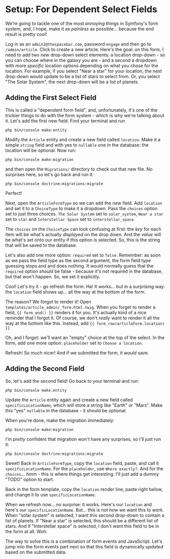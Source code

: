 # Setup: For Dependent Select Fields

We're going to tackle one of the most *annoying* things in Symfony's form system,
and, I hope, make it as *painless* as possible... because the end result is pretty
cool!

Log in as an `admin2@thespacebar.com`, password `engage` and then go to
`/admin/article`. Click to create a new article. Here's the goal: on this form,
I need to add two new drop-down select elements: a location drop-down - so you can
choose where in the galaxy you are - and a second a dropdown with more *specific*
location options depending on what you chose for the location. For example, if
you select "Near a star" for your location, the next drop-down would update to
be a list of stars to select from. Or, you select "The Solar System", the next
drop-down will be a list of planets.

## Adding the First Select Field

This is called a "dependent form field", and, unfortunately, it's one of the trickier
things to do with the form system - which is why we're talking about it. Let's
add the first new field. Find your terminal and run

```terminal
php bin/console make:entity
```

Modify the `Article` entity and create a new field called `location`. Make it a
simple `string` field and with yes to `nullable` one in the database: the location
will be optional. Now run:

```terminal
php bin/console make:migration
```

and then open the `Migrations/` directory to check out that new file. No surprises
here, so let's go back and run it:

```terminal
php bin/console doctrine:migrations:migrate
```

Perfect!

Next, open the `ArticleFormType` so we can add the new field. Add `location` and
set it to a `ChoiceType` to make it a dropdown. Pass the `choices` option set to
just three choices. `The Solar System` set to `solar_system`, `Near a star` set
to `star` and `Interstellar Space` set to `interstellar_space`.

The `choices` on the `ChoiceType` can look confusing at first: the *key* for each
item will be what's actually *displayed* on the drop down. And the *value* will
be what's *set* onto our entity if this option is selected. So, this is the string
that will be saved to the database.

Let's also add one more option: `required` set to `false`. Remember: as soon as
we pass the field type as the second argument, the form field type guessing stops
and and does nothing. It would normally guess that the `required` option *should*
be false - because it's not required in the database, but that won't happen. So,
we set it explicitly.

Cool! Let's try it - go refresh the form. Ha! It works... but in a surprising way:
the `location` field shows up... all the way at the bottom of the form.

The reason? We forgot to render it! Open `templates/article_admin/_form.html.twig`. 
When you forget to render a field, `{{ form_end() }}` renders it for you. It's
actually kind of a nice reminder that I forgot it. Of course, we don't *really*
want to render it all the way at the bottom like this. Instead, add
`{{ form_row(articleForm.location) }}`

Oh, and I forgot: we'll want an "empty" choice at the top of the select. In the
form, add one more option: `placeholder` set to `Choose a location`.

Refresh! So much nicer! And if we submitted the form, it *would* save.

## Adding the Second Field

So, let's add the second field! Go back to your terminal and run:

```terminal
php bin/console make:entity
```

Update the `Article` entity again and create a new  field called
`specificLocationName`, which will store a string like "Earth" or "Mars". Make this
"yes" `nullable` in the database - it should be optional.

When you're done, make the migration immediately:

```terminal-silent
php bin/console make:migration
```

I'm *pretty* confident that migration won't have any surprises, so I'll just run
it:

```terminal-silent
php bin/console doctrine:migrations:migrate
```

Sweet! Back in `ArticleFormType`, copy the `location` field, paste, and call it
`specificLocationName`. For the `placeholder`, use `Where exactly?`. And for the
`choices`... hmm - this is where things get interesting. I'll just add a dummy
"TODO" option to start.

Back in the form template, copy the `location` render line, paste right below, and
change it to use `specificLocationName`.

When we refresh now... no surprise: it works. Here's our `location` and here's our
`specificLocationName`. But... this is not how we want this to work. When
"solar system" is selected, I want this second drop-down to contain a list of
planets. If "Near a star" is selected, this should be a different list of stars.
And if "Interstellar space" is selected, I don't want this field to be in the form
at all. Woh. 

The way to solve this is a combination of form events and JavaScript. Let's jump
into the form events part next so that this field is dynamically *updated* based
on the submitted data.
